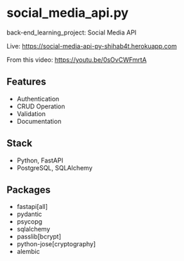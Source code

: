 # social_media_api.py
back-end_learning_project: Social Media API

Live: https://social-media-api-py-shihab4t.herokuapp.com

From this video: https://youtu.be/0sOvCWFmrtA

## Features

- Authentication
- CRUD Operation
- Validation
- Documentation

## Stack

- Python, FastAPI
- PostgreSQL, SQLAlchemy

## Packages

- fastapi[all]
- pydantic
- psycopg
- sqlalchemy
- passlib[bcrypt]
- python-jose[cryptography]
- alembic
